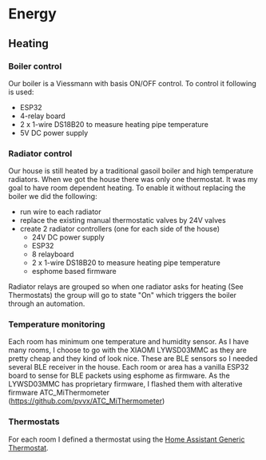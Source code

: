 # Energy

## Heating

### Boiler control

Our boiler is a Viessmann with basis ON/OFF control. To control it following is used:

- ESP32
- 4-relay board
- 2 x 1-wire DS18B20 to measure heating pipe temperature
- 5V DC power supply


### Radiator control
Our house is still heated by a traditional gasoil boiler and high temperature radiators.
When we got the house there was only one thermostat. It was my goal to have room dependent heating.
To enable it without replacing the boiler we did the following:

- run wire to each radiator
- replace the existing manual thermostatic valves by 24V valves
- create 2 radiator controllers (one for each side of the house)
    - 24V DC power supply
    - ESP32
    - 8 relayboard
    - 2 x 1-wire DS18B20 to measure heating pipe temperature
    - esphome based firmware

Radiator relays are grouped so when one radiator asks for heating (See Thermostats) the group will go to state "On" which triggers the boiler through an automation.

### Temperature monitoring
Each room has minimum one temperature and humidity sensor.
As I have many rooms, I choose to go with the XIAOMI LYWSD03MMC as they are pretty cheap and they kind of look nice.
These are BLE sensors so I needed several BLE receiver in the house.
Each room or area has a vanilla ESP32 board to sense for BLE packets using esphome as firmware.
As the LYWSD03MMC has proprietary firmware, I flashed them with alterative firmware ATC_MiThermometer (https://github.com/pvvx/ATC_MiThermometer)


### Thermostats
For each room I defined a thermostat using the [Home Assistant Generic Thermostat](https://www.home-assistant.io/integrations/generic_thermostat/).